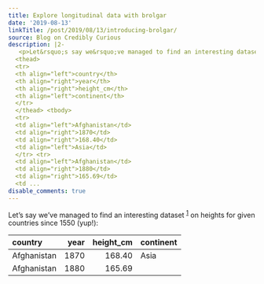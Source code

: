 ```yaml
---
title: Explore longitudinal data with brolgar
date: '2019-08-13'
linkTitle: /post/2019/08/13/introducing-brolgar/
source: Blog on Credibly Curious
description: |2-
   <p>Let&rsquo;s say we&rsquo;ve managed to find an interesting dataset <sup class="footnote-ref" id="fnref:1"><a href="#fn:1">1</a></sup> on heights for given countries since 1550 (yup!):</p> <table>
  <thead>
  <tr>
  <th align="left">country</th>
  <th align="right">year</th>
  <th align="right">height_cm</th>
  <th align="left">continent</th>
  </tr>
  </thead> <tbody>
  <tr>
  <td align="left">Afghanistan</td>
  <td align="right">1870</td>
  <td align="right">168.40</td>
  <td align="left">Asia</td>
  </tr> <tr>
  <td align="left">Afghanistan</td>
  <td align="right">1880</td>
  <td align="right">165.69</td>
  <td ...
disable_comments: true
---
```

 <p>Let&rsquo;s say we&rsquo;ve managed to find an interesting dataset <sup class="footnote-ref" id="fnref:1"><a href="#fn:1">1</a></sup> on heights for given countries since 1550 (yup!):</p> <table>
<thead>
<tr>
<th align="left">country</th>
<th align="right">year</th>
<th align="right">height_cm</th>
<th align="left">continent</th>
</tr>
</thead> <tbody>
<tr>
<td align="left">Afghanistan</td>
<td align="right">1870</td>
<td align="right">168.40</td>
<td align="left">Asia</td>
</tr> <tr>
<td align="left">Afghanistan</td>
<td align="right">1880</td>
<td align="right">165.69</td>
<td ...